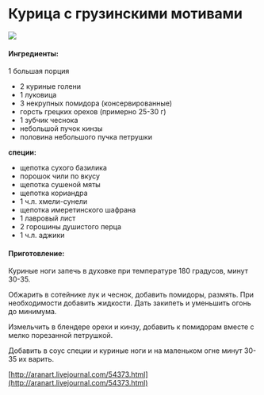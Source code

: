 # Курица с грузинскими мотивами

![](https://s-media-cache-ak0.pinimg.com/564x/f5/7b/a8/f57ba88a0f5bc4629506ce94f88e3672.jpg)

#### Ингредиенты:

1 большая порция

* 2 куриные голени
* 1 луковица
* 3 некрупных помидора \(консервированные\)
* горсть грецких орехов \(примерно 25-30 г\)
* 1 зубчик чеснока
* небольшой пучок кинзы
* половина небольшого пучка петрушки

**специи:**

* щепотка сухого базилика
* порошок чили по вкусу
* щепотка сушеной мяты
* щепотка кориандра
* 1 ч.л. хмели-сунели
* щепотка имеретинского шафрана
* 1 лавровый лист
* 2 горошины душистого перца
* 1 ч.л. аджики

#### Приготовление:

Куриные ноги запечь в духовке при температуре 180 градусов, минут 30-35.

Обжарить в сотейнике лук и чеснок, добавить помидоры, размять. При необходимости добавить жидкости. Дать закипеть и уменьшить огонь до минимума.

Измельчить в блендере орехи и кинзу, добавить к помидорам вместе с мелко порезанной петрушкой.

Добавить в соус специи и куриные ноги и на маленьком огне минут 30-35 их варить.

[http://aranart.livejournal.com/54373.html](http://aranart.livejournal.com/54373.html)


